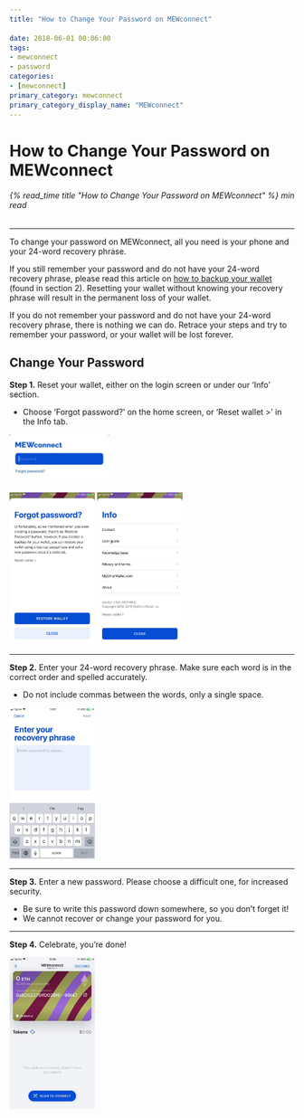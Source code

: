 ```yaml
---
title: "How to Change Your Password on MEWconnect"

date: 2018-06-01 00:06:00
tags:
- mewconnect
- password
categories:
- [mewconnect]
primary_category: mewconnect
primary_category_display_name: "MEWconnect"
---
```


# **How to Change Your Password on MEWconnect**

###### {% read_time title "How to Change Your Password on MEWconnect" %} min read

* * *

To change your password on MEWconnect, all you need is your phone and your 24-word recovery phrase. 

If you still remember your password and do not have your 24-word recovery phrase, please read this article on [how to backup your wallet][backitup] (found in section 2). Resetting your wallet without knowing your recovery phrase will result in the permanent loss of your wallet.

If you do not remember your password and do not have your 24-word recovery phrase, there is nothing we can do. Retrace your steps and try to remember your password, or your wallet will be lost forever. 

## **Change Your Password**

**Step 1.** Reset your wallet, either on the login screen or under our ‘Info’ section. 

-   Choose ‘Forgot password?’ on the home screen, or ‘Reset wallet >’ in the Info tab.

<img src="/images/posts/mewconnect/ForgotPassMC.jpg" alt="Image of MEWconnect log-in screen" width="35%">

<img src="/images/posts/mewconnect/MainResetMC.jpg" alt="Image of MEWconnect 'Forgot Password' screen" width="30%"> <img src="/images/posts/mewconnect/InfoResetMC.jpg" alt="Image of MEWconnect settings page" width="30%">

* * *

**Step 2.** Enter your 24-word recovery phrase. Make sure each word is in the correct order and spelled accurately. 

-   Do not include commas between the words, only a single space.

<img src="/images/posts/mewconnect/RecoverMC.jpg" alt="Image of MEWconnect recovery phrase screen" width="30%">

* * *

**Step 3.** Enter a new password. Please choose a difficult one, for increased security. 

-   Be sure to write this password down somewhere, so you don’t forget it! 
-   We cannot recover or change your password for you.

* * *

**Step 4.** Celebrate, you’re done!

<img src="/images/posts/mewconnect/YoureDoneMC.jpg" width="30%">

[backitup]: /@@@@@@/mewconnect/mewconnect-user-guide/
